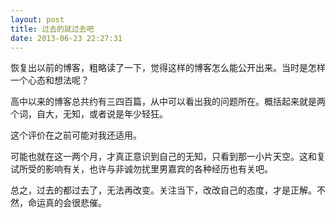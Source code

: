 ```yaml
---
layout: post
title: 过去的就过去吧
date: 2013-06-23 22:27:31
---
```


恢复出以前的博客，粗略读了一下，觉得这样的博客怎么能公开出来。当时是怎样一个心态和想法呢？

高中以来的博客总共约有三四百篇，从中可以看出我的问题所在。概括起来就是两个词，自大，无知，或者说是年少轻狂。

这个评价在之前可能对我还适用。

可能也就在这一两个月，才真正意识到自己的无知，只看到那一小片天空。这和复试所受的影响有关，也许与非诚勿扰里男嘉宾的各种经历也有关吧。

总之，过去的都过去了，无法再改变。关注当下，改改自己的态度，才是正解。不然，命运真的会很悲催。
